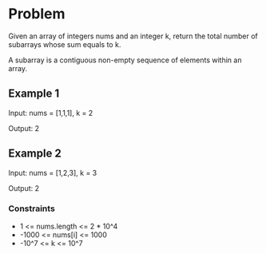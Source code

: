 # Problem

Given an array of integers nums and an integer k, return the total number of subarrays whose sum equals to k.

A subarray is a contiguous non-empty sequence of elements within an array.

## Example 1

Input: nums = [1,1,1], k = 2

Output: 2

## Example 2

Input: nums = [1,2,3], k = 3

Output: 2
 
### Constraints

- 1 <= nums.length <= 2 * 10^4
- -1000 <= nums[i] <= 1000
- -10^7 <= k <= 10^7
